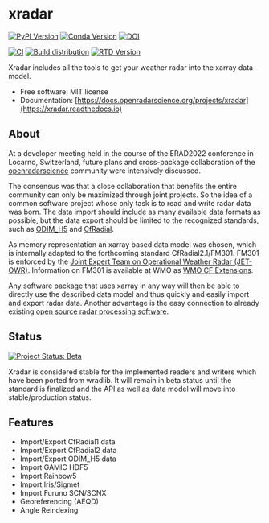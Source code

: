 # xradar

[![PyPI Version](https://img.shields.io/pypi/v/xradar.svg)](https://pypi.python.org/pypi/xradar)
[![Conda Version](https://img.shields.io/conda/vn/conda-forge/xradar.svg)](https://anaconda.org/conda-forge/xradar)
[![DOI](https://zenodo.org/badge/DOI/10.5281/zenodo.7767521.svg)](https://doi.org/10.5281/zenodo.7767521)

[![CI](https://github.com/openradar/xradar/actions/workflows/ci.yml/badge.svg)](https://github.com/openradar/xradar/actions/workflows/ci.yml)
[![Build distribution](https://github.com/openradar/xradar/actions/workflows/upload_pypi.yml/badge.svg)](https://github.com/openradar/xradar/actions/workflows/upload_pypi.yml)
[![RTD Version](https://readthedocs.org/projects/xradar/badge/?version=latest)](https://xradar.readthedocs.io/en/latest/?version=latest)

Xradar includes all the tools to get your weather radar into the xarray data model.

* Free software: MIT license
* Documentation: [https://docs.openradarscience.org/projects/xradar](https://xradar.readthedocs.io)

## About

At a developer meeting held in the course of the ERAD2022 conference in Locarno, Switzerland, future plans and cross-package collaboration of the [openradarscience](https://openradar.discourse.group/) community were intensively discussed.

The consensus was that a close collaboration that benefits the entire community can only be maximized through joint projects. So the idea of a common software project whose only task is to read and write radar data was born. The data import should include as many available data formats as possible, but the data export should be limited to the recognized standards, such as [ODIM_H5](https://www.eumetnet.eu/activities/observations-programme/current-activities/opera/) and [CfRadial](https://github.com/NCAR/CfRadial).

As memory representation an xarray based data model was chosen, which is internally adapted to the forthcoming standard CfRadial2.1/FM301. FM301 is enforced by the [Joint Expert Team on Operational Weather Radar (JET-OWR)](https://community.wmo.int/governance/commission-membership/commission-observation-infrastructure-and-information-systems-infcom/commission-infrastructure-officers/infcom-management-group/standing-committee-measurements-instrumentation-and-traceability-sc-mint/joint-expert-team). Information on FM301 is available at WMO as [WMO CF Extensions](https://community.wmo.int/activity-areas/wis/wmo-cf-extensions).

Any software package that uses xarray in any way will then be able to directly use the described data model and thus quickly and easily import and export radar data. Another advantage is the easy connection to already existing [open source radar processing software](https://openradarscience.org/pages/projects/#).

## Status

[![Project Status: Beta](https://img.shields.io/badge/status-beta-blue.svg)](https://www.repostatus.org/#beta)

Xradar is considered stable for the implemented readers and writers which have been ported from wradlib. It will remain in beta status until the standard is finalized and the API as well as data model will move into stable/production status.

## Features

* Import/Export CfRadial1 data
* Import/Export CfRadial2 data
* Import/Export ODIM_H5 data
* Import GAMIC HDF5
* Import Rainbow5
* Import Iris/Sigmet
* Import Furuno SCN/SCNX
* Georeferencing (AEQD)
* Angle Reindexing
